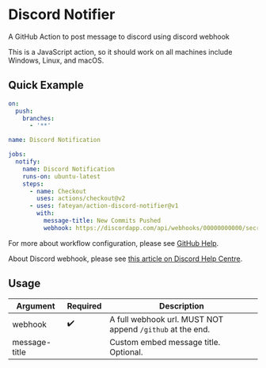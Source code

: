 # Discord Notifier

A GitHub Action to post message to discord using discord webhook

This is a JavaScript action, so it should work on all machines include Windows, Linux, and macOS.

## Quick Example

```yaml
on:
  push:
    branches:
      - '**'

name: Discord Notification

jobs:
  notify:
    name: Discord Notification
    runs-on: ubuntu-latest
    steps:
      - name: Checkout
        uses: actions/checkout@v2
      - uses: fateyan/action-discord-notifier@v1
        with:
          message-title: New Commits Pushed
          webhook: https://discordapp.com/api/webhooks/00000000000/secret
```


For more about workflow configuration, please see [GitHub Help](https://help.github.com/en/actions/reference/workflow-syntax-for-github-actions).  

About Discord webhook, please see [this article on Discord Help Centre](https://support.discord.com/hc/en-us/articles/228383668-Intro-to-Webhooks).

## Usage

|Argument|Required|Description|
|---|---|---|
|webhook|✔️|A full webhook url. MUST NOT append `/github` at the end.|
|message-title|️ |Custom embed message title. Optional.|
